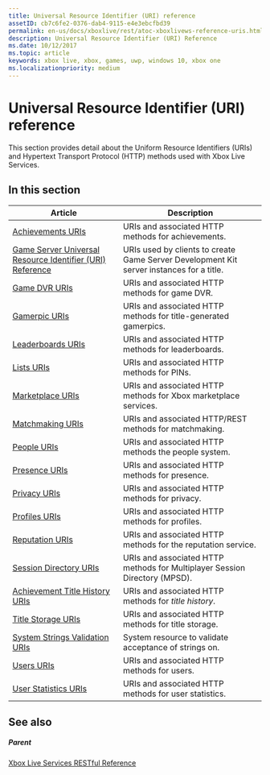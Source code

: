 ```yaml
---
title: Universal Resource Identifier (URI) reference
assetID: cb7c6fe2-0376-dab4-9115-e4e3ebcfbd39
permalink: en-us/docs/xboxlive/rest/atoc-xboxlivews-reference-uris.html
description: Universal Resource Identifier (URI) Reference
ms.date: 10/12/2017
ms.topic: article
keywords: xbox live, xbox, games, uwp, windows 10, xbox one
ms.localizationpriority: medium
---
```


# Universal Resource Identifier (URI) reference

This section provides detail about the Uniform Resource Identifiers (URIs) and Hypertext Transport Protocol (HTTP) methods used with Xbox Live Services.


<a id="ID4EAB"></a>

## In this section

| Article | Description |
|---------|-------------|
| [Achievements URIs](achievements/atoc-reference-achievementsv2.md) | URIs and associated HTTP methods for achievements. |
| [Game Server Universal Resource Identifier (URI) Reference](gsdk/atoc-gsdk-uri-reference.md) | URIs used by clients to create Game Server Development Kit server instances for a title. |
| [Game DVR URIs](dvr/atoc-reference-dvr.md) | URIs and associated HTTP methods for game DVR. |
| [Gamerpic URIs](gamerpic/atoc-reference-gamerpic.md) | URIs and associated HTTP methods for title-generated gamerpics. |
| [Leaderboards URIs](leaderboard/atoc-reference-leaderboard.md) | URIs and associated HTTP methods for leaderboards. |
| [Lists URIs](lists/atoc-reference-lists.md) | URIs and associated HTTP methods for PINs. |
| [Marketplace URIs](marketplace/atoc-reference-marketplace.md) | URIs and associated HTTP methods for Xbox marketplace services. |
| [Matchmaking URIs](matchtickets/atoc-reference-matchtickets.md) | URIs and associated HTTP/REST methods for matchmaking. |
| [People URIs](people/atoc-reference-people.md) | URIs and associated HTTP methods the people system. |
| [Presence URIs](presence/atoc-reference-presence.md) | URIs and associated HTTP methods for presence. |
| [Privacy URIs](privacy/atoc-reference-privacyv2.md) | URIs and associated HTTP methods for privacy. |
| [Profiles URIs](profileV2/atoc-reference-profiles.md) | URIs and associated HTTP methods for profiles. |
| [Reputation URIs](reputation/atoc-reference-reputation.md) | URIs and associated HTTP methods for the reputation service. |
| [Session Directory URIs](sessiondirectory/atoc-reference-sessiondirectory.md) | URIs and associated HTTP methods for Multiplayer Session Directory (MPSD). |
| [Achievement Title History URIs](titlehistory/atoc-reference-titlehistoryv2.md) | URIs and associated HTTP methods for *title history*. |
| [Title Storage URIs](storage/atoc-reference-storagev2.md) | URIs and associated HTTP methods for title storage. |
| [System Strings Validation URIs](stringserver/atoc-reference-systemstringsvalidate.md) | System resource to validate acceptance of strings on. |
| [Users URIs](users/atoc-reference-users.md) | URIs and associated HTTP methods for users. |
| [User Statistics URIs](userstats/atoc-reference-userstats.md) | URIs and associated HTTP methods for user statistics. |


<a id="ID4E5C"></a>

## See also


<a id="ID4EAD"></a>

##### Parent

[Xbox Live Services RESTful Reference](../atoc-xboxlivews-reference.md)
